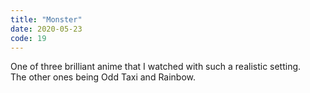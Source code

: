 ```yaml
---
title: "Monster"
date: 2020-05-23
code: 19
---
```

One of three brilliant anime that I watched with such a realistic setting.
<br>
The other ones being Odd Taxi and Rainbow.